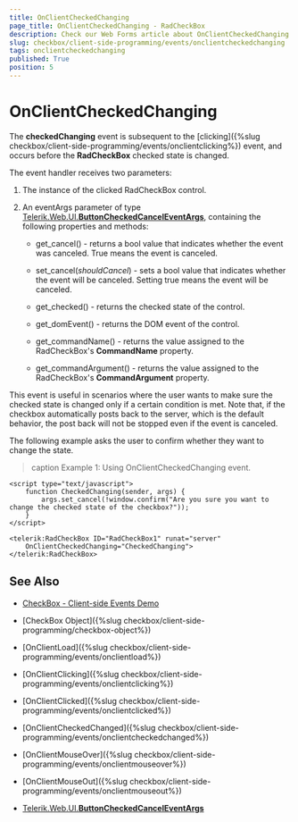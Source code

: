 ```yaml
---
title: OnClientCheckedChanging
page_title: OnClientCheckedChanging - RadCheckBox
description: Check our Web Forms article about OnClientCheckedChanging.
slug: checkbox/client-side-programming/events/onclientcheckedchanging
tags: onclientcheckedchanging
published: True
position: 5
---
```


# OnClientCheckedChanging

The **checkedChanging** event is subsequent to the [clicking]({%slug checkbox/client-side-programming/events/onclientclicking%}) event, and occurs before the **RadCheckBox** checked state is changed.

The event handler receives two parameters:

1. The instance of the clicked RadCheckBox control.

1. An eventArgs parameter of type [Telerik.Web.UI.**ButtonCheckedCancelEventArgs**](https://docs.telerik.com/devtools/aspnet-ajax/api/client/args/Telerik.Web.UI.ButtonCheckedCancelEventArgs), containing the following properties and methods:

	* get_cancel() - returns a bool value that indicates whether the event was canceled. True means the event is canceled.

	* set_cancel(*shouldCancel*) - sets a bool value that indicates whether the event will be canceled. Setting true means the event will be canceled.

	* get_checked() - returns the checked state of the control.

	* get_domEvent() - returns the DOM event of the control.

	* get_commandName() - returns the value assigned to the RadCheckBox's **CommandName** property.

	* get_commandArgument() - returns the value assigned to the RadCheckBox's **CommandArgument** property.

This event is useful in scenarios where the user wants to make sure the checked state is changed only if a certain condition is met. Note that, if the checkbox automatically posts back to the server, which is the default behavior, the post back will not be stopped even if the event is canceled.

The following example asks the user to confirm whether they want to change the state.

>caption Example 1: Using OnClientCheckedChanging event.

````ASP.NET
<script type="text/javascript">
    function CheckedChanging(sender, args) {
        args.set_cancel(!window.confirm("Are you sure you want to change the checked state of the checkbox?"));
    }
</script>

<telerik:RadCheckBox ID="RadCheckBox1" runat="server"
    OnClientCheckedChanging="CheckedChanging">
</telerik:RadCheckBox>
````


## See Also

 * [CheckBox - Client-side Events Demo](https://demos.telerik.com/aspnet-ajax/checkbox/client-side-api/client-side-events/defaultcs.aspx)

 * [CheckBox Object]({%slug checkbox/client-side-programming/checkbox-object%})
 
 * [OnClientLoad]({%slug checkbox/client-side-programming/events/onclientload%})
 
 * [OnClientClicking]({%slug checkbox/client-side-programming/events/onclientclicking%})
 
 * [OnClientClicked]({%slug checkbox/client-side-programming/events/onclientclicked%})

 * [OnClientCheckedChanged]({%slug checkbox/client-side-programming/events/onclientcheckedchanged%})
 
 * [OnClientMouseOver]({%slug checkbox/client-side-programming/events/onclientmouseover%})
 
 * [OnClientMouseOut]({%slug checkbox/client-side-programming/events/onclientmouseout%})
 
 * [Telerik.Web.UI.**ButtonCheckedCancelEventArgs**](https://docs.telerik.com/devtools/aspnet-ajax/api/client/args/Telerik.Web.UI.ButtonCheckedCancelEventArgs)
